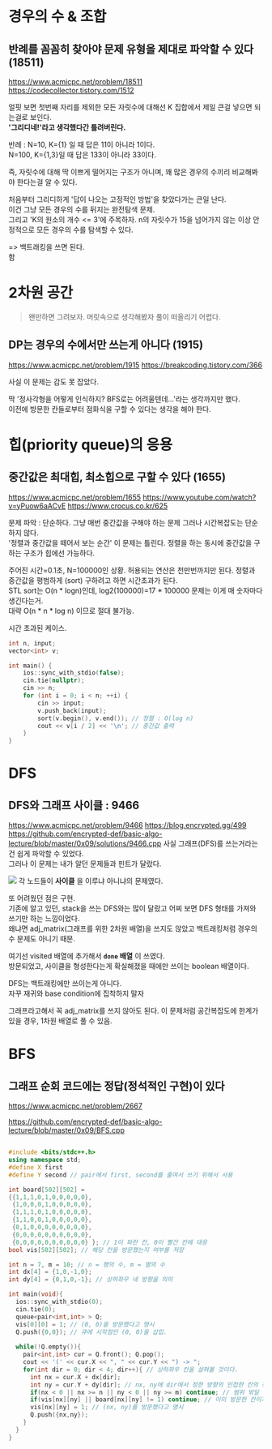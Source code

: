 # 경우의 수 & 조합

## 반례를 꼼꼼히 찾아야 문제 유형을 제대로 파악할 수 있다  (18511)
https://www.acmicpc.net/problem/18511  https://codecollector.tistory.com/1512

얼핏 보면 첫번째 자리를 제외한 모든 자릿수에 대해선 K 집합에서 제일 큰걸 넣으면 되는걸로 보인다.  
**'그리디네!'라고 생각했다간 틀려버린다.**  

반례 : N=10, K={1} 일 때 답은 11이 아니라 1이다.  
      N=100, K={1,3}일 때 답은 133이 아니라 33이다.

즉, 자릿수에 대해 딱 이쁘게 떨어지는 구조가 아니며, 꽤 많은 경우의 수끼리 비교해봐야 한다는걸 알 수 있다.

처음부터 그리디하게 '답이 나오는 고정적인 방법'을 찾았다가는 큰일 난다.  
이건 그냥 모든 경우의 수를 뒤지는 완전탐색 문제.  
그리고 'K의 원소의 개수 <= 3'에 주목하자. n의 자릿수가 15을 넘어가지 않는 이상 안정적으로 모든 경우의 수를 탐색할 수 있다.  

=> 백트래킹을 쓰면 된다.  
함

# 2차원 공간

> 왠만하면 그려보자. 머릿속으로 생각해봤자 풀이 떠올리기 어렵다.

## DP는 경우의 수에서만 쓰는게 아니다 (1915)

https://www.acmicpc.net/problem/1915
https://breakcoding.tistory.com/366

사실 이 문제는 감도 못 잡았다.  

딱 '정사각형을 어떻게 인식하지? BFS로는 어려울텐데...'라는 생각까지만 했다.  
이전에 방문한 칸들로부터 점화식을 구할 수 있다는 생각을 해야 한다. 

# 힙(priority queue)의 응용

## 중간값은 최대힙, 최소힙으로 구할 수 있다 (1655)

https://www.acmicpc.net/problem/1655 https://www.youtube.com/watch?v=yPuow6aACvE  https://www.crocus.co.kr/625

문제 파악 : 단순하다. 그냥 매번 중간값을 구해야 하는 문제
그러나 시간복잡도는 단순하지 않다.  
'정렬과 중간값을 떼어서 보는 순간' 이 문제는 틀린다.
정렬을 하는 동시에 중간값을 구하는 구조가 힙에선 가능하다.

주어진 시간=0.1초, N=100000인 상황. 허용되는 연산은 천만번까지만 된다.
정렬과 중간값을 평범하게 (sort) 구하려고 하면 시간초과가 된다.  
STL sort는 O(n * logn)인데, log2(100000)=17 * 100000
 문제는 이게 매 숫자마다 생긴다는거.    
대략 O(n * n * log n) 이므로 절대 불가능.

시간 초과된 케이스.
```c++
int n, input;
vector<int> v;

int main() {
    ios::sync_with_stdio(false);
    cin.tie(nullptr);
    cin >> n;
    for (int i = 0; i < n; ++i) {
        cin >> input;
        v.push_back(input);
        sort(v.begin(), v.end()); // 정렬 : O(log n)
        cout << v[i / 2] << '\n'; // 중간값 출력
    }
}
```

# DFS

## DFS와 그래프 사이클 : 9466
https://www.acmicpc.net/problem/9466 https://blog.encrypted.gg/499  https://github.com/encrypted-def/basic-algo-lecture/blob/master/0x09/solutions/9466.cpp
사실 그래프(DFS)를 쓰는거라는건 쉽게 파악할 수 있었다.  
그러나 이 문제는 내가 알던 문제들과 핀트가 달랐다.  

![](https://img1.daumcdn.net/thumb/R1280x0/?scode=mtistory2&fname=https%3A%2F%2Fblog.kakaocdn.net%2Fdn%2FbPFqZW%2Fbtq91M7sfRQ%2FcIMpPdtuMz4adAKy6r3NUk%2Fimg.png)
각 노드들이 **사이클** 을 이루냐 아니냐의 문제였다.

또 어려웠던 점은 구현.  
기존에 알고 있던, stack을 쓰는 DFS와는 많이 달랐고 어찌 보면 DFS 형태를 가져와 쓰기만 하는 느낌이었다.  
왜냐면 adj_matrix(그래프를 위한 2차원 배열)을 쓰지도 않았고 백트래킹처럼 경우의 수 문제도 아니기 때문.  

여기선 visited 배열에 추가해서 **`done` 배열** 이 쓰였다.  
방문되었고, 사이클을 형성한다는게 확실해졌을 때에만 쓰이는 boolean 배열이다.  


DFS는 백트래킹에만 쓰이는게 아니다.   
자꾸 재귀와 base condition에 집착하지 말자

그래프라고해서 꼭 adj_matrix를 쓰지 않아도 된다.
이 문제처럼 공간복잡도에 한계가 있을 경우, 1차원 배열로 풀 수 있음.

# BFS
## 그래프 순회 코드에는 정답(정석적인 구현)이 있다

https://www.acmicpc.net/problem/2667

https://github.com/encrypted-def/basic-algo-lecture/blob/master/0x09/BFS.cpp
```c++

#include <bits/stdc++.h>
using namespace std;
#define X first
#define Y second // pair에서 first, second를 줄여서 쓰기 위해서 사용

int board[502][502] =
{{1,1,1,0,1,0,0,0,0,0},
 {1,0,0,0,1,0,0,0,0,0},
 {1,1,1,0,1,0,0,0,0,0},
 {1,1,0,0,1,0,0,0,0,0},
 {0,1,0,0,0,0,0,0,0,0},
 {0,0,0,0,0,0,0,0,0,0},
 {0,0,0,0,0,0,0,0,0,0} }; // 1이 파란 칸, 0이 빨간 칸에 대응
bool vis[502][502]; // 해당 칸을 방문했는지 여부를 저장

int n = 7, m = 10; // n = 행의 수, m = 열의 수
int dx[4] = {1,0,-1,0};
int dy[4] = {0,1,0,-1}; // 상하좌우 네 방향을 의미

int main(void){
  ios::sync_with_stdio(0);
  cin.tie(0);
  queue<pair<int,int> > Q;
  vis[0][0] = 1; // (0, 0)을 방문했다고 명시
  Q.push({0,0}); // 큐에 시작점인 (0, 0)을 삽입.
  
  while(!Q.empty()){
    pair<int,int> cur = Q.front(); Q.pop();
    cout << '(' << cur.X << ", " << cur.Y << ") -> ";
    for(int dir = 0; dir < 4; dir++){ // 상하좌우 칸을 살펴볼 것이다.
      int nx = cur.X + dx[dir];
      int ny = cur.Y + dy[dir]; // nx, ny에 dir에서 정한 방향의 인접한 칸의 좌표가 들어감
      if(nx < 0 || nx >= n || ny < 0 || ny >= m) continue; // 범위 밖일 경우 넘어감
      if(vis[nx][ny] || board[nx][ny] != 1) continue; // 이미 방문한 칸이거나 파란 칸이 아닐 경우
      vis[nx][ny] = 1; // (nx, ny)를 방문했다고 명시
      Q.push({nx,ny});
    }
  }
}

```